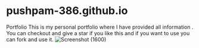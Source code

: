 # pushpam-386.github.io
Portfolio 
This is my personal portfolio where I have provided all information . You can checkout and give a star if you like this and if you want to use you can fork and use it.
![Screenshot (1600)](https://user-images.githubusercontent.com/103599774/193827247-e30eda5c-9c41-4a8c-a41c-946be53f9712.png)

